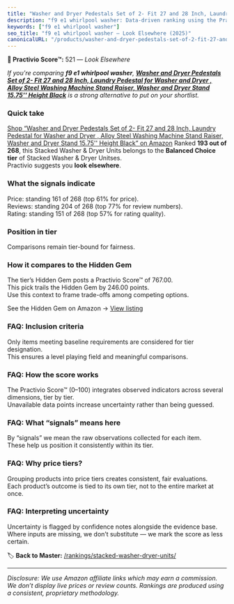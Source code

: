 ```yaml
---
title: "Washer and Dryer Pedestals Set of 2- Fit 27 and 28 Inch, Laundry Pedestal for Washer and Dryer , Alloy Steel Washing Machine Stand Raiser, Washer and Dryer Stand 15.75'' Height Black"
description: "f9 e1 whirlpool washer: Data-driven ranking using the Practivio Score™. Positioned by quality, value, demand, findability, momentum."
keywords: ["f9 e1 whirlpool washer"]
seo_title: "f9 e1 whirlpool washer — Look Elsewhere (2025)"
canonicalURL: "/products/washer-and-dryer-pedestals-set-of-2-fit-27-and-28-inch-laundry-pedestal-for-washer-and-dryer-alloy-steel-washing-machine-stand-raiser-washer-and-dryer-stand-1575-height-black-B0DMSPCR4G/"
---
```


**🚫 Practivio Score™:** 521 — _Look Elsewhere_


*If you're comparing **f9 e1 whirlpool washer**, **[Washer and Dryer Pedestals Set of 2- Fit 27 and 28 Inch, Laundry Pedestal for Washer and Dryer , Alloy Steel Washing Machine Stand Raiser, Washer and Dryer Stand 15.75'' Height Black](https://www.amazon.com/dp/B0DMSPCR4G?tag=practivio-20)** is a strong alternative to put on your shortlist.*
### Quick take
[Shop “Washer and Dryer Pedestals Set of 2- Fit 27 and 28 Inch, Laundry Pedestal for Washer and Dryer , Alloy Steel Washing Machine Stand Raiser, Washer and Dryer Stand 15.75'' Height Black” on Amazon](https://www.amazon.com/dp/B0DMSPCR4G?tag=practivio-20)
Ranked **193 out of 268**, this Stacked Washer & Dryer Units belongs to the **Balanced Choice tier** of Stacked Washer & Dryer Unitses.  
Practivio suggests you **look elsewhere**.

### What the signals indicate
Price: standing 161 of 268 (top 61% for price).  
Reviews: standing 204 of 268 (top 77% for review numbers).  
Rating: standing 151 of 268 (top 57% for rating quality).  

### Position in tier
Comparisons remain tier-bound for fairness.

### How it compares to the Hidden Gem
The tier’s Hidden Gem posts a Practivio Score™ of 767.00.  
This pick trails the Hidden Gem by 246.00 points.  
Use this context to frame trade-offs among competing options.  

See the Hidden Gem on Amazon → [View listing](https://www.amazon.com/dp/B09YLKMHLH?tag=practivio-20)

### FAQ: Inclusion criteria
Only items meeting baseline requirements are considered for tier designation.  
This ensures a level playing field and meaningful comparisons.

### FAQ: How the score works
The Practivio Score™ (0–100) integrates observed indicators across several dimensions, tier by tier.  
Unavailable data points increase uncertainty rather than being guessed.

### FAQ: What “signals” means here
By “signals” we mean the raw observations collected for each item.  
These help us position it consistently within its tier.

### FAQ: Why price tiers?
Grouping products into price tiers creates consistent, fair evaluations.  
Each product’s outcome is tied to its own tier, not to the entire market at once.

### FAQ: Interpreting uncertainty
Uncertainty is flagged by confidence notes alongside the evidence base.  
Where inputs are missing, we don’t substitute — we mark the score as less certain.


🏷️ **Back to Master:** [/rankings/stacked-washer-dryer-units/](/rankings/stacked-washer-dryer-units/)

---
_Disclosure: We use Amazon affiliate links which may earn a commission. We don’t display live prices or review counts. Rankings are produced using a consistent, proprietary methodology._
